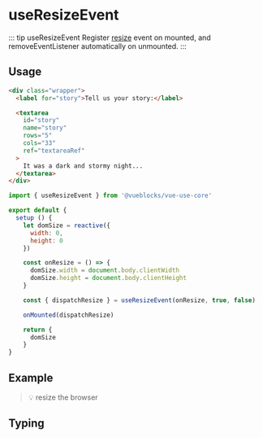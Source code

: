 # useResizeEvent

::: tip useResizeEvent
Register [resize](https://developer.mozilla.org/en-US/docs/Web/API/Window/resize_event) event on mounted, and removeEventListener automatically on unmounted.
:::

## Usage

```html
<div class="wrapper">
  <label for="story">Tell us your story:</label>

  <textarea
    id="story"
    name="story"
    rows="5"
    cols="33"
    ref="textareaRef"
  >
    It was a dark and stormy night...
  </textarea>
</div>
```

```js
import { useResizeEvent } from '@vueblocks/vue-use-core'

export default {
  setup () {
    let domSize = reactive({
      width: 0,
      height: 0
    })

    const onResize = () => {
      domSize.width = document.body.clientWidth
      domSize.height = document.body.clientHeight
    }

    const { dispatchResize } = useResizeEvent(onResize, true, false)

    onMounted(dispatchResize)

    return {
      domSize
    }
}
```

## Example

> 💡 resize the browser

<UseResizeEvent />

## Typing

```ts

```
